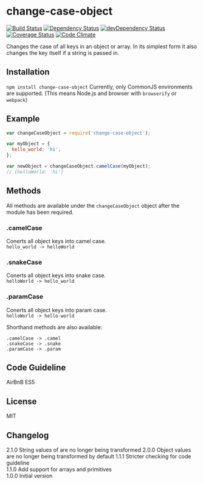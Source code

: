 # change-case-object

[![Build Status](https://travis-ci.org/chmurson/change-case-object.svg?branch=master)](https://travis-ci.org/BinaryThumb/change-case-object)
[![Dependency Status](https://david-dm.org/chmurson/change-case-object.svg)](https://david-dm.org/BinaryThumb/change-case-object)
[![devDependency Status](https://david-dm.org/chmurson/change-case-object/dev-status.svg)](https://david-dm.org/BinaryThumb/change-case-object#info=devDependencies)
[![Coverage Status](https://coveralls.io/repos/chmurson/change-case-object/badge.svg?branch=master&service=github)](https://coveralls.io/github/BinaryThumb/change-case-object?branch=master)
[![Code Climate](https://codeclimate.com/github/chmurson/change-case-object/badges/gpa.svg)](https://codeclimate.com/github/BinaryThumb/change-case-object)

Changes the case of all keys in an object or array. In its simplest form it also changes the key itself if a string is passed in.

## Installation

`npm install change-case-object`
Currently, only CommonJS environments are supported. (This means Node.js and browser with `browserify` or `webpack`)

## Example

```javascript
var changeCaseObject = require('change-case-object');

var myObject = {
  hello_world: 'hi',
};

var newObject = changeCaseObject.camelCase(myObject);
// {helloWorld: 'hi'}
```

## Methods
All methods are available under the `changeCaseObject` object after the module has been required.

### .camelCase
Conerts all object keys into camel case.  
`hello_world -> helloWorld`

### .snakeCase
Conerts all object keys into snake case.  
`helloWorld -> hello_world`

### .paramCase
Conerts all object keys into param case.  
`helloWorld -> hello-world`

Shorthand methods are also available:
```
.camelCase -> .camel
.snakeCase -> .snake
.paramCase -> .param
```

## Code Guideline
AirBnB ES5

## License
MIT

## Changelog
2.1.0 String values of are no longer being transformed
2.0.0 Object values are no longer being transformed by default
1.1.1 Stricter checking for code guideline  
1.1.0 Add support for arrays and primitives  
1.0.0 Initial version
